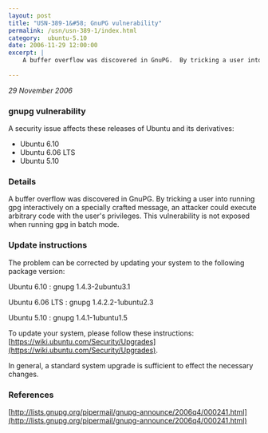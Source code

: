 ```yaml
---
layout: post
title: "USN-389-1&#58; GnuPG vulnerability"
permalink: /usn/usn-389-1/index.html
category:  ubuntu-5.10
date: 2006-11-29 12:00:00
excerpt: |
    A buffer overflow was discovered in GnuPG.  By tricking a user into  running gpg interactively on a specially crafted message, an attacker  could execute arbitrary code with the user&#39;s privileges.  This  vulnerability is not exposed when running gpg in batch mode.
    
--- 
```

 
 

*29 November 2006*

### gnupg vulnerability

A security issue affects these releases of Ubuntu and its derivatives:

* Ubuntu 6.10
* Ubuntu 6.06 LTS
* Ubuntu 5.10

### Details

A buffer overflow was discovered in GnuPG. By tricking a user into running gpg interactively on a specially crafted message, an attacker could execute arbitrary code with the user&#39;s privileges. This vulnerability is not exposed when running gpg in batch mode.

### Update instructions

The problem can be corrected by updating your system to the following package version:

Ubuntu 6.10
 : gnupg <span>1.4.3-2ubuntu3.1</span>

Ubuntu 6.06 LTS
 : gnupg <span>1.4.2.2-1ubuntu2.3</span>

Ubuntu 5.10
 : gnupg <span>1.4.1-1ubuntu1.5</span>

To update your system, please follow these instructions: [https://wiki.ubuntu.com/Security/Upgrades](https://wiki.ubuntu.com/Security/Upgrades).

In general, a standard system upgrade is sufficient to effect the necessary changes.

### References

 
 [http://lists.gnupg.org/pipermail/gnupg-announce/2006q4/000241.html](http://lists.gnupg.org/pipermail/gnupg-announce/2006q4/000241.html)
 

